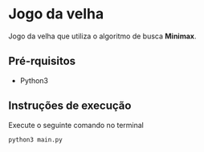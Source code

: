 # Jogo da velha

Jogo da velha que utiliza o algoritmo de busca **Minimax**. 

## Pré-rquisitos

* Python3

## Instruções de execução

Execute o seguinte comando no terminal

``
python3 main.py
``